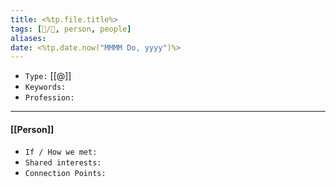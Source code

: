 ```yaml
---
title: <%tp.file.title%>
tags: [👥️/👤️, person, people]
aliases: 
date: <%tp.date.now("MMMM Do, yyyy")%>
---
```


- `Type:` [[@]]
- `Keywords:`
- `Profession:`

---

#### [[Person]]

- `If / How we met:`
- `Shared interests:`
- `Connection Points:`